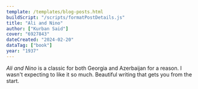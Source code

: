 ```yaml
---
template: /templates/blog-posts.html
buildScript: "/scripts/formatPostDetails.js"
title: "Ali and Nino"
author: ["Kurban Said"]
cover: "6927843"
dateCreated: "2024-02-20"
dataTag: ["book"]
year: "1937"
---
```


<cite>Ali and Nino</cite> is a classic for both Georgia and Azerbaijan for a reason. I wasn't expecting to like it so much. Beautiful writing that gets you from the start.
